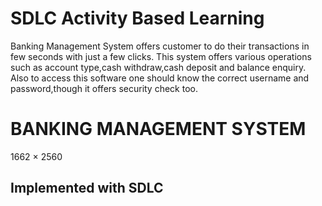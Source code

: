 
# SDLC Activity Based Learning

Banking Management System offers customer to do their transactions in few seconds with just a few clicks. This system offers various operations such as account type,cash withdraw,cash deposit and balance enquiry. Also to access this software one should know the correct username and password,though it offers security check too.

# BANKING MANAGEMENT SYSTEM

1662 × 2560

## Implemented with SDLC
